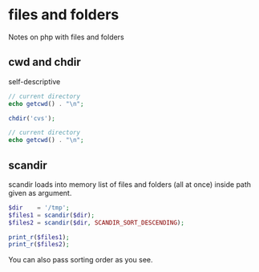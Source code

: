 # files and folders
Notes on php with files and folders

## cwd and chdir
self-descriptive
```php
// current directory
echo getcwd() . "\n";

chdir('cvs');

// current directory
echo getcwd() . "\n";
```

## scandir
scandir loads into memory list of files and folders (all at once) inside path given as argument.
```php
$dir    = '/tmp';
$files1 = scandir($dir);
$files2 = scandir($dir, SCANDIR_SORT_DESCENDING);

print_r($files1);
print_r($files2);
```
You can also pass sorting order as you see.